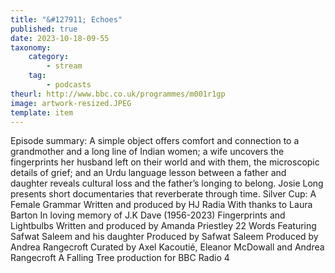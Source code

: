 ```yaml
---
title: "&#127911; Echoes"
published: true
date: 2023-10-18-09-55
taxonomy:
    category:
        - stream
    tag:
        - podcasts
theurl: http://www.bbc.co.uk/programmes/m001r1gp
image: artwork-resized.JPEG
template: item
---
```


Episode summary: A simple object offers comfort and connection to a grandmother and a long line of Indian women; a wife uncovers the fingerprints her husband left on their world and with them, the microscopic details of grief; and an Urdu language lesson between a father and daughter reveals cultural loss and the father&rsquo;s longing to belong. Josie Long presents short documentaries that reverberate through time. Silver Cup: A Female Grammar Written and produced by HJ Radia With thanks to Laura Barton In loving memory of J.K Dave (1956-2023) Fingerprints and Lightbulbs Written and produced by Amanda Priestley 22 Words Featuring Safwat Saleem and his daughter Produced by Safwat Saleem Produced by Andrea Rangecroft Curated by Axel Kacouti&eacute;, Eleanor McDowall and Andrea Rangecroft A Falling Tree production for BBC Radio 4
